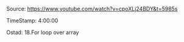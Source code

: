 Source: https://www.youtube.com/watch?v=cpoXLj24BDY&t=5985s

TimeStamp: 4:00:00

Ostad: 18.For loop over array